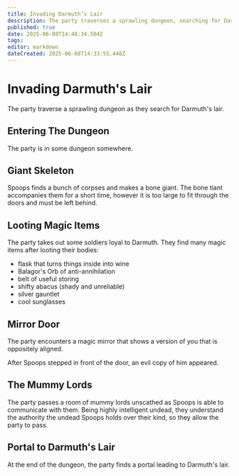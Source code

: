 ```yaml
---
title: Invading Darmuth’s Lair
description: The party traverses a sprawling dungeon, searching for Darmuth
published: true
date: 2025-06-08T14:48:34.504Z
tags: 
editor: markdown
dateCreated: 2025-06-08T14:33:55.448Z
---
```


# Invading Darmuth's Lair
The party traverse a sprawling dungeon as they search for Darmuth's lair.

## Entering The Dungeon
The party is in some dungeon somewhere.


## Giant Skeleton
Spoops finds a bunch of corpses and makes a bone giant. The bone tiant accompanies them for a short time, however it is too large to fit through the doors and must be left behind.


## Looting Magic Items
The party takes out some soldiers loyal to Darmuth. They find many magic items after looting their bodies:
- flask that turns things inside into wine
- Balagor's Orb of anti-annihilation
- belt of useful storing
- shifty abacus (shady and unreliable)
- silver gauntlet
- cool sunglasses

## Mirror Door
The party encounters a magic mirror that shows a version of you that is oppositely aligned. 

After Spoops stepped in front of the door, an evil copy of him appeared.




## The Mummy Lords
The party passes a room of mummy lords unscathed as Spoops is able to communicate with them. Being highly intelligent undead, they understand the authority the undead Spoops holds over their kind, so they allow the party to pass.


## Portal to Darmuth's Lair
At the end of the dungeon, the party finds a portal leading to Darmuth's lair.